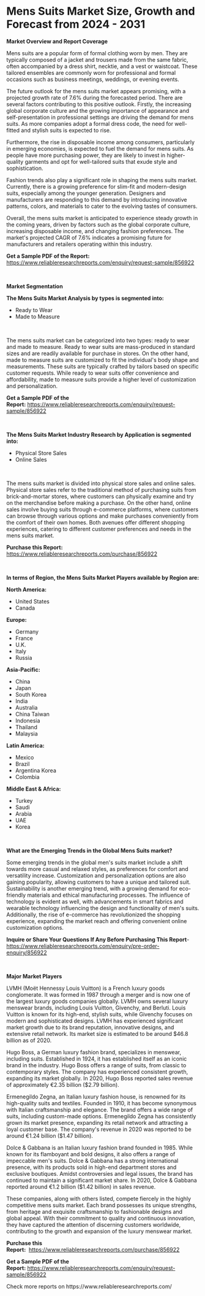 <p><h1>Mens Suits Market Size, Growth and Forecast from 2024 - 2031</h1></p><p><strong>Market Overview and Report Coverage</strong></p>
<p><p>Mens suits are a popular form of formal clothing worn by men. They are typically composed of a jacket and trousers made from the same fabric, often accompanied by a dress shirt, necktie, and a vest or waistcoat. These tailored ensembles are commonly worn for professional and formal occasions such as business meetings, weddings, or evening events.</p><p>The future outlook for the mens suits market appears promising, with a projected growth rate of 7.6% during the forecasted period. There are several factors contributing to this positive outlook. Firstly, the increasing global corporate culture and the growing importance of appearance and self-presentation in professional settings are driving the demand for mens suits. As more companies adopt a formal dress code, the need for well-fitted and stylish suits is expected to rise.</p><p>Furthermore, the rise in disposable income among consumers, particularly in emerging economies, is expected to fuel the demand for mens suits. As people have more purchasing power, they are likely to invest in higher-quality garments and opt for well-tailored suits that exude style and sophistication.</p><p>Fashion trends also play a significant role in shaping the mens suits market. Currently, there is a growing preference for slim-fit and modern-design suits, especially among the younger generation. Designers and manufacturers are responding to this demand by introducing innovative patterns, colors, and materials to cater to the evolving tastes of consumers.</p><p>Overall, the mens suits market is anticipated to experience steady growth in the coming years, driven by factors such as the global corporate culture, increasing disposable income, and changing fashion preferences. The market's projected CAGR of 7.6% indicates a promising future for manufacturers and retailers operating within this industry.</p></p>
<p><strong>Get a Sample PDF of the Report:</strong> <a href="https://www.reliableresearchreports.com/enquiry/request-sample/856922">https://www.reliableresearchreports.com/enquiry/request-sample/856922</a></p>
<p>&nbsp;</p>
<p><strong>Market Segmentation</strong></p>
<p><strong>The Mens Suits Market Analysis by types is segmented into:</strong></p>
<p><ul><li>Ready to Wear</li><li>Made to Measure</li></ul></p>
<p>&nbsp;</p>
<p><p>The mens suits market can be categorized into two types: ready to wear and made to measure. Ready to wear suits are mass-produced in standard sizes and are readily available for purchase in stores. On the other hand, made to measure suits are customized to fit the individual's body shape and measurements. These suits are typically crafted by tailors based on specific customer requests. While ready to wear suits offer convenience and affordability, made to measure suits provide a higher level of customization and personalization.</p></p>
<p><strong>Get a Sample PDF of the Report:</strong>&nbsp;<a href="https://www.reliableresearchreports.com/enquiry/request-sample/856922">https://www.reliableresearchreports.com/enquiry/request-sample/856922</a></p>
<p>&nbsp;</p>
<p><strong>The Mens Suits Market Industry Research by Application is segmented into:</strong></p>
<p><ul><li>Physical Store Sales</li><li>Online Sales</li></ul></p>
<p>&nbsp;</p>
<p><p>The mens suits market is divided into physical store sales and online sales. Physical store sales refer to the traditional method of purchasing suits from brick-and-mortar stores, where customers can physically examine and try on the merchandise before making a purchase. On the other hand, online sales involve buying suits through e-commerce platforms, where customers can browse through various options and make purchases conveniently from the comfort of their own homes. Both avenues offer different shopping experiences, catering to different customer preferences and needs in the mens suits market.</p></p>
<p><strong>Purchase this Report:</strong>&nbsp; <a href="https://www.reliableresearchreports.com/purchase/856922">https://www.reliableresearchreports.com/purchase/856922</a></p>
<p>&nbsp;</p>
<p><strong>In terms of Region, the Mens Suits Market Players available by Region are:</strong></p>
<p>
    <p> <strong> North America: </strong>
        <ul>
            <li>United States</li>
            <li>Canada</li>
        </ul>
        </p> 
    <p> <strong> Europe: </strong>
        <ul>
            <li>Germany</li>
            <li>France</li>
            <li>U.K.</li>
            <li>Italy</li>
            <li>Russia</li>
        </ul>
        </p> 
    <p> <strong> Asia-Pacific: </strong>
        <ul>
            <li>China</li>
            <li>Japan</li>
            <li>South Korea</li>
            <li>India</li>
            <li>Australia</li>
            <li>China Taiwan</li>
            <li>Indonesia</li>
            <li>Thailand</li>
            <li>Malaysia</li>
        </ul>
        </p> 
    <p> <strong> Latin America: </strong>
        <ul>
            <li>Mexico</li>
            <li>Brazil</li>
            <li>Argentina Korea</li>
            <li>Colombia</li>
        </ul>
        </p> 
    <p> <strong> Middle East & Africa: </strong>
        <ul>
            <li>Turkey</li>
            <li>Saudi</li>
            <li>Arabia</li>
            <li>UAE</li>
            <li>Korea</li>
        </ul>
    </p>
    </p>
<p>&nbsp;</p>
<p><strong>What are the Emerging Trends in the Global Mens Suits market?</strong></p>
<p><p>Some emerging trends in the global men's suits market include a shift towards more casual and relaxed styles, as preferences for comfort and versatility increase. Customization and personalization options are also gaining popularity, allowing customers to have a unique and tailored suit. Sustainability is another emerging trend, with a growing demand for eco-friendly materials and ethical manufacturing processes. The influence of technology is evident as well, with advancements in smart fabrics and wearable technology influencing the design and functionality of men's suits. Additionally, the rise of e-commerce has revolutionized the shopping experience, expanding the market reach and offering convenient online customization options.</p></p>
<p><strong>Inquire or Share Your Questions If Any Before Purchasing This Report</strong>- <a href="https://www.reliableresearchreports.com/enquiry/pre-order-enquiry/856922">https://www.reliableresearchreports.com/enquiry/pre-order-enquiry/856922</a></p>
<p>&nbsp;</p>
<p><strong>Major Market Players</strong></p>
<p><p>LVMH (Moët Hennessy Louis Vuitton) is a French luxury goods conglomerate. It was formed in 1987 through a merger and is now one of the largest luxury goods companies globally. LVMH owns several luxury menswear brands, including Louis Vuitton, Givenchy, and Berluti. Louis Vuitton is known for its high-end, stylish suits, while Givenchy focuses on modern and sophisticated designs. LVMH has experienced significant market growth due to its brand reputation, innovative designs, and extensive retail network. Its market size is estimated to be around $46.8 billion as of 2020.</p><p>Hugo Boss, a German luxury fashion brand, specializes in menswear, including suits. Established in 1924, it has established itself as an iconic brand in the industry. Hugo Boss offers a range of suits, from classic to contemporary styles. The company has experienced consistent growth, expanding its market globally. In 2020, Hugo Boss reported sales revenue of approximately €2.35 billion ($2.79 billion).</p><p>Ermenegildo Zegna, an Italian luxury fashion house, is renowned for its high-quality suits and textiles. Founded in 1910, it has become synonymous with Italian craftsmanship and elegance. The brand offers a wide range of suits, including custom-made options. Ermenegildo Zegna has consistently grown its market presence, expanding its retail network and attracting a loyal customer base. The company's revenue in 2020 was reported to be around €1.24 billion ($1.47 billion).</p><p>Dolce & Gabbana is an Italian luxury fashion brand founded in 1985. While known for its flamboyant and bold designs, it also offers a range of impeccable men's suits. Dolce & Gabbana has a strong international presence, with its products sold in high-end department stores and exclusive boutiques. Amidst controversies and legal issues, the brand has continued to maintain a significant market share. In 2020, Dolce & Gabbana reported around €1.2 billion ($1.42 billion) in sales revenue.</p><p>These companies, along with others listed, compete fiercely in the highly competitive mens suits market. Each brand possesses its unique strengths, from heritage and exquisite craftsmanship to fashionable designs and global appeal. With their commitment to quality and continuous innovation, they have captured the attention of discerning customers worldwide, contributing to the growth and expansion of the luxury menswear market.</p></p>
<p><strong>Purchase this Report:</strong>&nbsp;&nbsp;<a href="https://www.reliableresearchreports.com/purchase/856922">https://www.reliableresearchreports.com/purchase/856922</a></p>
<p></p>
<p><strong>Get a Sample PDF of the Report:</strong>&nbsp;<a href="https://www.reliableresearchreports.com/enquiry/request-sample/856922">https://www.reliableresearchreports.com/enquiry/request-sample/856922</a></p>
<p>Check more reports on https://www.reliableresearchreports.com/</p>